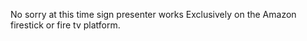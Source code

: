 No sorry at this time sign presenter works Exclusively on the Amazon firestick or fire tv platform.
